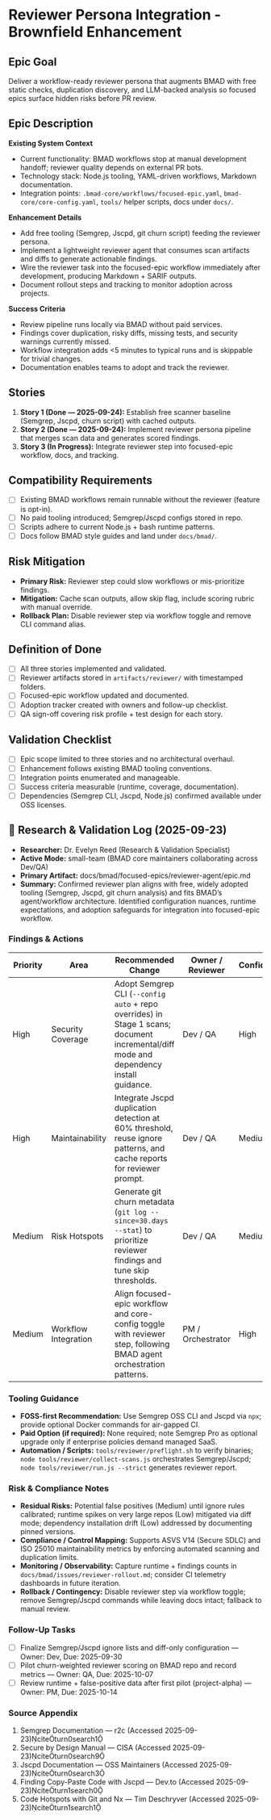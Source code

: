 # Reviewer Persona Integration - Brownfield Enhancement

## Epic Goal

Deliver a workflow-ready reviewer persona that augments BMAD with free static checks, duplication discovery, and LLM-backed analysis so focused epics surface hidden risks before PR review.

## Epic Description

**Existing System Context**

- Current functionality: BMAD workflows stop at manual development handoff; reviewer quality depends on external PR bots.
- Technology stack: Node.js tooling, YAML-driven workflows, Markdown documentation.
- Integration points: `.bmad-core/workflows/focused-epic.yaml`, `bmad-core/core-config.yaml`, `tools/` helper scripts, docs under `docs/`.

**Enhancement Details**

- Add free tooling (Semgrep, Jscpd, git churn script) feeding the reviewer persona.
- Implement a lightweight reviewer agent that consumes scan artifacts and diffs to generate actionable findings.
- Wire the reviewer task into the focused-epic workflow immediately after development, producing Markdown + SARIF outputs.
- Document rollout steps and tracking to monitor adoption across projects.

**Success Criteria**

- Review pipeline runs locally via BMAD without paid services.
- Findings cover duplication, risky diffs, missing tests, and security warnings currently missed.
- Workflow integration adds <5 minutes to typical runs and is skippable for trivial changes.
- Documentation enables teams to adopt and track the reviewer.

## Stories

1. **Story 1 (Done — 2025-09-24):** Establish free scanner baseline (Semgrep, Jscpd, churn script) with cached outputs.
2. **Story 2 (Done — 2025-09-24):** Implement reviewer persona pipeline that merges scan data and generates scored findings.
3. **Story 3 (In Progress):** Integrate reviewer step into focused-epic workflow, docs, and tracking.

## Compatibility Requirements

- [ ] Existing BMAD workflows remain runnable without the reviewer (feature is opt-in).
- [ ] No paid tooling introduced; Semgrep/Jscpd configs stored in repo.
- [ ] Scripts adhere to current Node.js + bash runtime patterns.
- [ ] Docs follow BMAD style guides and land under `docs/bmad/`.

## Risk Mitigation

- **Primary Risk:** Reviewer step could slow workflows or mis-prioritize findings.
- **Mitigation:** Cache scan outputs, allow skip flag, include scoring rubric with manual override.
- **Rollback Plan:** Disable reviewer step via workflow toggle and remove CLI command alias.

## Definition of Done

- [ ] All three stories implemented and validated.
- [ ] Reviewer artifacts stored in `artifacts/reviewer/` with timestamped folders.
- [ ] Focused-epic workflow updated and documented.
- [ ] Adoption tracker created with owners and follow-up checklist.
- [ ] QA sign-off covering risk profile + test design for each story.

## Validation Checklist

- [ ] Epic scope limited to three stories and no architectural overhaul.
- [ ] Enhancement follows existing BMAD tooling conventions.
- [ ] Integration points enumerated and manageable.
- [ ] Success criteria measurable (runtime, coverage, documentation).
- [ ] Dependencies (Semgrep CLI, Jscpd, Node.js) confirmed available under OSS licenses.

## 🔬 Research & Validation Log (2025-09-23)

- **Researcher:** Dr. Evelyn Reed (Research & Validation Specialist)
- **Active Mode:** small-team (BMAD core maintainers collaborating across Dev/QA)
- **Primary Artifact:** docs/bmad/focused-epics/reviewer-agent/epic.md
- **Summary:** Confirmed reviewer plan aligns with free, widely adopted tooling (Semgrep, Jscpd, git churn analysis) and fits BMAD’s agent/workflow architecture. Identified configuration nuances, runtime expectations, and adoption safeguards for integration into focused-epic workflow.

### Findings & Actions

| Priority | Area                 | Recommended Change                                                                                                                     | Owner / Reviewer  | Confidence | Mode       | Controls                       | Evidence Location                      | Sources                                                                                                                                                                                       |
| -------- | -------------------- | -------------------------------------------------------------------------------------------------------------------------------------- | ----------------- | ---------- | ---------- | ------------------------------ | -------------------------------------- | --------------------------------------------------------------------------------------------------------------------------------------------------------------------------------------------- |
| High     | Security Coverage    | Adopt Semgrep CLI (`--config auto` + repo overrides) in Stage 1 scans; document incremental/diff mode and dependency install guidance. | Dev / QA          | High       | small-team | OWASP ASVS V14.2 (secure SDLC) | docs/bmad/reviewer/README.md           | [Semgrep Docs](https://docs.semgrep.dev/docs/getting-started/)citeturn0search1, [CISA Playbook](https://www.cisa.gov/resources-tools/resources/secure-by-design-manual)citeturn0search9 |
| High     | Maintainability      | Integrate Jscpd duplication detection at 60% threshold, reuse ignore patterns, and cache reports for reviewer prompt.                  | Dev / QA          | Medium     | small-team | ISO 25010 Maintainability      | docs/bmad/reviewer/README.md           | [Jscpd Docs](https://jscpd.dev/docs/)citeturn0search3, [Jscpd Overview](https://dev.to/kucherenko/finding-copy-paste-code-with-jscpd-3nak)citeturn1search0                              |
| Medium   | Risk Hotspots        | Generate git churn metadata (`git log --since=30.days --stat`) to prioritize reviewer findings and tune skip thresholds.               | Dev / QA          | Medium     | small-team | Team Process Controls          | artifacts/reviewer/<ts>/churn.json     | [Code Hotspots Guide](https://www.timdeschryver.dev/blog/code-hotspots-with-git-and-nrwl)citeturn1search1                                                                                  |
| Medium   | Workflow Integration | Align focused-epic workflow and core-config toggle with reviewer step, following BMAD agent orchestration patterns.                    | PM / Orchestrator | High       | small-team | Process Governance             | .bmad-core/workflows/focused-epic.yaml | [BMAD Core Architecture](../../core-architecture.md)                                                                                                                                          |

### Tooling Guidance

- **FOSS-first Recommendation:** Use Semgrep OSS CLI and Jscpd via `npx`; provide optional Docker commands for air-gapped CI.
- **Paid Option (if required):** None required; note Semgrep Pro as optional upgrade only if enterprise policies demand managed SaaS.
- **Automation / Scripts:** `tools/reviewer/preflight.sh` to verify binaries; `node tools/reviewer/collect-scans.js` orchestrates Semgrep/Jscpd; `node tools/reviewer/run.js --strict` generates reviewer report.

### Risk & Compliance Notes

- **Residual Risks:** Potential false positives (Medium) until ignore rules calibrated; runtime spikes on very large repos (Low) mitigated via diff mode; dependency installation drift (Low) addressed by documenting pinned versions.
- **Compliance / Control Mapping:** Supports ASVS V14 (Secure SDLC) and ISO 25010 maintainability metrics by enforcing automated scanning and duplication limits.
- **Monitoring / Observability:** Capture runtime + findings counts in `docs/bmad/issues/reviewer-rollout.md`; consider CI telemetry dashboards in future iteration.
- **Rollback / Contingency:** Disable reviewer step via workflow toggle; remove Semgrep/Jscpd commands while leaving docs intact; fallback to manual review.

### Follow-Up Tasks

- [ ] Finalize Semgrep/Jscpd ignore lists and diff-only configuration — Owner: Dev, Due: 2025-09-30
- [ ] Pilot churn-weighted reviewer scoring on BMAD repo and record metrics — Owner: QA, Due: 2025-10-07
- [ ] Review runtime + false-positive data after first pilot (project-alpha) — Owner: PM, Due: 2025-10-14

### Source Appendix

1. Semgrep Documentation — r2c (Accessed 2025-09-23)citeturn0search1
2. Secure by Design Manual — CISA (Accessed 2025-09-23)citeturn0search9
3. Jscpd Documentation — OSS Maintainers (Accessed 2025-09-23)citeturn0search3
4. Finding Copy-Paste Code with Jscpd — Dev.to (Accessed 2025-09-23)citeturn1search0
5. Code Hotspots with Git and Nx — Tim Deschryver (Accessed 2025-09-23)citeturn1search1
